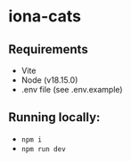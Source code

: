 # iona-cats

## Requirements
- Vite
- Node (v18.15.0)
- .env file (see .env.example)


## Running locally:
- `npm i`
- `npm run dev`


